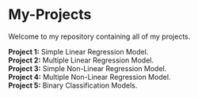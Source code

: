 # My-Projects

Welcome to my repository containing all of my projects.

**Project 1:** Simple Linear Regression Model. <br>
**Project 2:** Multiple Linear Regression Model. <br>
**Project 3:** Simple Non-Linear Regression Model. <br>
**Project 4:** Multiple Non-Linear Regression Model. <br>
**Project 5:** Binary Classification Models. <br>